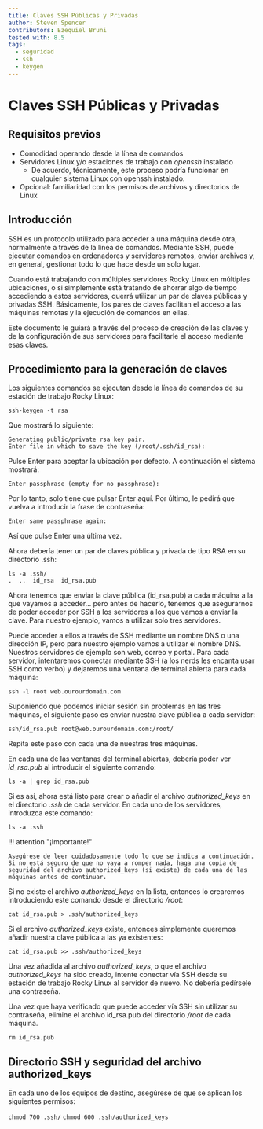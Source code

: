 ```yaml
---
title: Claves SSH Públicas y Privadas
author: Steven Spencer
contributors: Ezequiel Bruni
tested with: 8.5
tags:
  - seguridad
  - ssh
  - keygen
---
```


# Claves SSH Públicas y Privadas

## Requisitos previos

* Comodidad operando desde la línea de comandos
* Servidores Linux y/o estaciones de trabajo con *openssh* instalado
    * De acuerdo, técnicamente, este proceso podría funcionar en cualquier sistema Linux con openssh instalado.
* Opcional: familiaridad con los permisos de archivos y directorios de Linux

## Introducción

SSH es un protocolo utilizado para acceder a una máquina desde otra, normalmente a través de la línea de comandos. Mediante SSH, puede ejecutar comandos en ordenadores y servidores remotos, enviar archivos y, en general, gestionar todo lo que hace desde un solo lugar.

Cuando está trabajando con múltiples servidores Rocky Linux en múltiples ubicaciones, o si simplemente está tratando de ahorrar algo de tiempo accediendo a estos servidores, querrá utilizar un par de claves públicas y privadas SSH. Básicamente, los pares de claves facilitan el acceso a las máquinas remotas y la ejecución de comandos en ellas.

Este documento le guiará a través del proceso de creación de las claves y de la configuración de sus servidores para facilitarle el acceso mediante esas claves.

## Procedimiento para la generación de claves

Los siguientes comandos se ejecutan desde la línea de comandos de su estación de trabajo Rocky Linux:

```
ssh-keygen -t rsa
```

Que mostrará lo siguiente:

```
Generating public/private rsa key pair.
Enter file in which to save the key (/root/.ssh/id_rsa):
```

Pulse Enter para aceptar la ubicación por defecto. A continuación el sistema mostrará:

`Enter passphrase (empty for no passphrase):`

Por lo tanto, solo tiene que pulsar Enter aquí. Por último, le pedirá que vuelva a introducir la frase de contraseña:

`Enter same passphrase again:`

Así que pulse Enter una última vez.

Ahora debería tener un par de claves pública y privada de tipo RSA en su directorio .ssh:

```
ls -a .ssh/
.  ..  id_rsa  id_rsa.pub
```

Ahora tenemos que enviar la clave pública (id_rsa.pub) a cada máquina a la que vayamos a acceder... pero antes de hacerlo, tenemos que asegurarnos de poder acceder por SSH a los servidores a los que vamos a enviar la clave. Para nuestro ejemplo, vamos a utilizar solo tres servidores.

Puede acceder a ellos a través de SSH mediante un nombre DNS o una dirección IP, pero para nuestro ejemplo vamos a utilizar el nombre DNS. Nuestros servidores de ejemplo son web, correo y portal. Para cada servidor, intentaremos conectar mediante SSH (a los nerds les encanta usar SSH como verbo) y dejaremos una ventana de terminal abierta para cada máquina:

`ssh -l root web.ourourdomain.com`

Suponiendo que podemos iniciar sesión sin problemas en las tres máquinas, el siguiente paso es enviar nuestra clave pública a cada servidor:

`ssh/id_rsa.pub root@web.ourourdomain.com:/root/`

Repita este paso con cada una de nuestras tres máquinas.

En cada una de las ventanas del terminal abiertas, debería poder ver *id_rsa.pub* al introducir el siguiente comando:

`ls -a | grep id_rsa.pub`

Si es así, ahora está listo para crear o añadir el archivo *authorized_keys* en el directorio *.ssh* de cada servidor. En cada uno de los servidores, introduzca este comando:

`ls -a .ssh`

!!! attention "¡Importante!"

    Asegúrese de leer cuidadosamente todo lo que se indica a continuación. Si no está seguro de que no vaya a romper nada, haga una copia de seguridad del archivo authorized_keys (si existe) de cada una de las máquinas antes de continuar.

Si no existe el archivo *authorized_keys* en la lista, entonces lo crearemos introduciendo este comando desde el directorio _/root_:

`cat id_rsa.pub > .ssh/authorized_keys`

Si el archivo _authorized_keys_ existe, entonces simplemente queremos añadir nuestra clave pública a las ya existentes:

`cat id_rsa.pub >> .ssh/authorized_keys`

Una vez añadida al archivo _authorized_keys_, o que el archivo _authorized_keys_ ha sido creado, intente conectar vía SSH desde su estación de trabajo Rocky Linux al servidor de nuevo. No debería pedírsele una contraseña.

Una vez que haya verificado que puede acceder vía SSH sin utilizar su contraseña, elimine el archivo id_rsa.pub del directorio _/root_ de cada máquina.

`rm id_rsa.pub`

## Directorio SSH y seguridad del archivo authorized_keys

En cada uno de los equipos de destino, asegúrese de que se aplican los siguientes permisos:

`chmod 700 .ssh/` `chmod 600 .ssh/authorized_keys`
